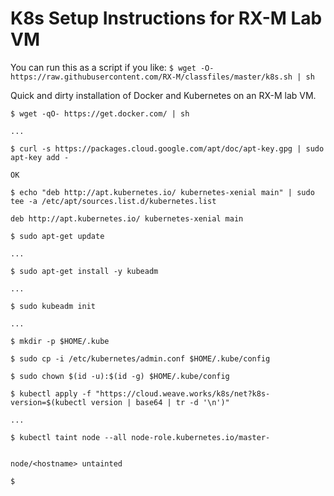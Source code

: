# K8s Setup Instructions for RX-M Lab VM

You can run this as a script if you like:
`$ wget -O- https://raw.githubusercontent.com/RX-M/classfiles/master/k8s.sh | sh`

Quick and dirty installation of Docker and Kubernetes on an RX-M lab VM.

```
$ wget -qO- https://get.docker.com/ | sh

...

$ curl -s https://packages.cloud.google.com/apt/doc/apt-key.gpg | sudo apt-key add -

OK

$ echo "deb http://apt.kubernetes.io/ kubernetes-xenial main" | sudo tee -a /etc/apt/sources.list.d/kubernetes.list

deb http://apt.kubernetes.io/ kubernetes-xenial main

$ sudo apt-get update

...

$ sudo apt-get install -y kubeadm

...

$ sudo kubeadm init

...

$ mkdir -p $HOME/.kube

$ sudo cp -i /etc/kubernetes/admin.conf $HOME/.kube/config

$ sudo chown $(id -u):$(id -g) $HOME/.kube/config

$ kubectl apply -f "https://cloud.weave.works/k8s/net?k8s-version=$(kubectl version | base64 | tr -d '\n')"

...

$ kubectl taint node --all node-role.kubernetes.io/master-


node/<hostname> untainted

$
```
